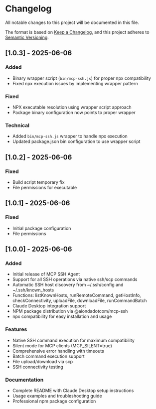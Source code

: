 # Changelog

All notable changes to this project will be documented in this file.

The format is based on [Keep a Changelog](https://keepachangelog.com/en/1.0.0/),
and this project adheres to [Semantic Versioning](https://semver.org/spec/v2.0.0.html).

## [1.0.3] - 2025-06-06

### Added
- Binary wrapper script (`bin/mcp-ssh.js`) for proper npx compatibility
- Fixed npx execution issues by implementing wrapper pattern

### Fixed
- NPX executable resolution using wrapper script approach
- Package binary configuration now points to proper wrapper

### Technical
- Added `bin/mcp-ssh.js` wrapper to handle npx execution
- Updated package.json bin configuration to use wrapper script

## [1.0.2] - 2025-06-06

### Fixed
- Build script temporary fix
- File permissions for executable

## [1.0.1] - 2025-06-06

### Fixed
- Initial package configuration
- File permissions

## [1.0.0] - 2025-06-06

### Added
- Initial release of MCP SSH Agent
- Support for all SSH operations via native ssh/scp commands
- Automatic SSH host discovery from ~/.ssh/config and ~/.ssh/known_hosts
- Functions: listKnownHosts, runRemoteCommand, getHostInfo, checkConnectivity, uploadFile, downloadFile, runCommandBatch
- Claude Desktop integration support
- NPM package distribution via @aiondadotcom/mcp-ssh
- npx compatibility for easy installation and usage

### Features
- Native SSH command execution for maximum compatibility
- Silent mode for MCP clients (MCP_SILENT=true)
- Comprehensive error handling with timeouts
- Batch command execution support
- File upload/download via scp
- SSH connectivity testing

### Documentation
- Complete README with Claude Desktop setup instructions
- Usage examples and troubleshooting guide
- Professional npm package configuration
